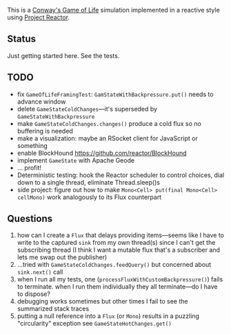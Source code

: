 This is a [Conway's Game of Life](https://en.wikipedia.org/wiki/Conway%27s_Game_of_Life) simulation implemented in a reactive style using [Project Reactor](https://projectreactor.io/).

## Status

Just getting started here. See the tests.

## TODO

* fix `GameOfLifeFramingTest`: `GamStateWithBackpressure.put()` needs to advance window
* delete `GameStateColdChanges`&mdash;it's superseded by `GameStateWithBackpressure`
* make `GameStateColdChanges.changes()` produce a cold flux so no buffering is needed
* make a visualization: maybe an RSocket client for JavaScript or something
* enable BlockHound https://github.com/reactor/BlockHound
* implement `GameState` with Apache Geode
* &hellip; profit!
* Deterministic testing: hook the Reactor scheduler to control choices, dial down to a single thread, eliminate Thread.sleep()s
* side project: figure out how to make `Mono<Cell> put(final Mono<Cell> cellMono)` work analogously to its Flux counterpart

## Questions

1. how can I create a `Flux` that delays providing items&mdash;seems like I have to write to the captured `sink` from my own thread(s) since I can't get the subscribing thread (I think I want a mutable flux that's a subscriber and lets me swap out the publisher)
2. &hellip;tried with `GameStateColdChanges.feedQuery()` but concerned about `sink.next()` call
3. when I run all my tests, one (`processFluxWithCustomBackpressure()`) fails to terminate. when I run them individually they all terminate&mdash;do I have to dispose?
4. debugging works sometimes but other times I fail to see the summarized stack traces
5. putting a null reference into a `Flux` (or `Mono`) results in a puzzling "circularity" exception see `GameStateHotChanges.get()`

